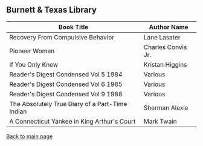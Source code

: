 ## Burnett & Texas Library

|Book Title | Author Name |
|--- |---|
Recovery From Compulsive Behavior	 | Lane Lasater
Pioneer Women	| Charles Convis Jr.
If You Only Knew	| Kristan Higgins
Reader's Digest Condensed Vol 5 1984	|Various
Reader's Digest Condensed Vol 6 1985	| Various
Reader's Digest Condensed Vol 9 1988	| Various
The Absolutely True Diary of a Part-Time Indian	| Sherman Alexie
A Connecticut Yankee in King Arthur's Court	| Mark Twain

[Back to main page](index.md)
